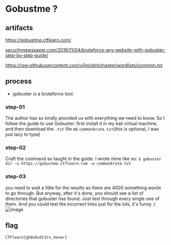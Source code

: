 # Gobustme ?
## artifacts
<a href="https://gobustme.ctflearn.com/">https://gobustme.ctflearn.com/</a>

<a href="https://www.securitynewspaper.com/2019/11/04/bruteforce-any-website-with-gobuster-step-by-step-guide/">securitynewspaper.com/2019/11/04/bruteforce-any-website-with-gobuster-step-by-step-guide/</a>

<a href="https://raw.githubusercontent.com/v0re/dirb/master/wordlists/common.txt">https://raw.githubusercontent.com/v0re/dirb/master/wordlists/common.txt</a>
## process
* gobuster is a bruteforce tool.
### step-01
The author has so kindly provided us with everything we need to know. So I follow the guide to use Gobuster: first install it in my kali virtual machine, and then download the `.txt` file as `commonbrute.txt`(this is optional, I was just lazy to type)
### step-02 
Craft the command as taught in the guide. I wrote mine like so: `$ gobuster dir -u https://gobustme.ctflearn.com -w commonbrute.txt`
### step-03
you need to wait a little for the results as there are 4000 something words to go through. But anyway, after it's done, you should see a list of directories that gobuster has found. Just test through every single one of them. And you could test the incorrect links just for the lols, it's funny :)
![image](https://github.com/functionpdf/CTFlearn/assets/102633295/57e64f8c-3e1b-47f8-b6f0-7cf4b5fb1aa1)
## flag
`CTFlearn{gh0sbu5t3rs_4ever}`
